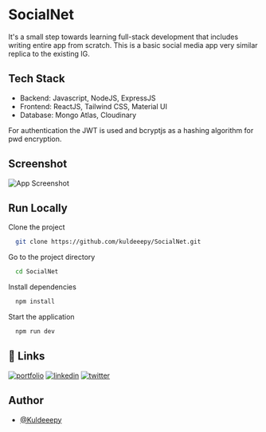 
# SocialNet

It's a small step towards learning full-stack development that includes writing entire app from scratch. This is a basic social media app very similar replica to the existing IG.


## Tech Stack

-  Backend: Javascript, NodeJS, ExpressJS
-  Frontend: ReactJS, Tailwind CSS, Material UI
-  Database: Mongo Atlas, Cloudinary 

For authentication the JWT is used and bcryptjs as a hashing algorithm for pwd encryption.
## Screenshot

![App Screenshot](https://snipboard.io/uDnABo.jpg)


## Run Locally

Clone the project

```bash
  git clone https://github.com/kuldeeepy/SocialNet.git
```

Go to the project directory

```bash
  cd SocialNet
```

Install dependencies

```bash
  npm install
```

Start the application

```bash
  npm run dev
```


## 🔗 Links
[![portfolio](https://img.shields.io/badge/my_portfolio-000?style=for-the-badge&logo=ko-fi&logoColor=white)](https://github.com/kuldeeepy)
[![linkedin](https://img.shields.io/badge/linkedin-0A66C2?style=for-the-badge&logo=linkedin&logoColor=white)](https://www.linkedin.com/in/kuldeeep-yadav/)
[![twitter](https://img.shields.io/badge/twitter-1DA1F2?style=for-the-badge&logo=twitter&logoColor=white)](https://twitter.com/iamKuldeepY)


## Author

- [@Kuldeeepy](https://github.com/kuldeeepy)

